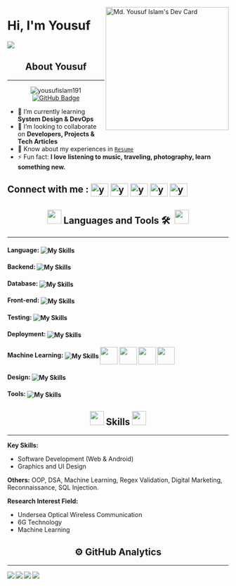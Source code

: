 <a href="https://app.daily.dev/yousufislam191" target="_blank"><img src="https://api.daily.dev/devcards/v2/mxe6Mbh89ddd9u0Cou3D0.png?r=xb0" width="280" align="right" alt="Md. Yousuf Islam's Dev Card"/></a>

<h1 align="left">Hi, I'm <strong>Yousuf</strong></h1>

<p align="left">
  <a href="https://github.com/DenverCoder1/readme-typing-svg"><img src="https://readme-typing-svg.herokuapp.com?lines=Graduated+from+Leading+University;Software+Engineer+(Frontend+and+Backend);Graphics+and+UI+Designer&left=true&width=450&height=45"></a>
</p>

<h2 align="center"><strong>About Yousuf</strong></h2>

---

<p align="center"> 
<img src="https://komarev.com/ghpvc/?username=yousufislam&label=Profile%20views&color=0e75b6&style=flat" alt="yousufislam191" /> 
<a  href="https://github.com/yousufislam191?tab=followers"><img src="https://img.shields.io/github/followers/yousufislam191?label=Followers&style=social" alt="GitHub Badge"></a>
</p>

- 🌱 I’m currently learning **System Design & DevOps**
- 👯 I’m looking to collaborate on **Developers, Projects & Tech Articles**
- 📄 Know about my experiences in [`Resume`](https://drive.google.com/file/d/14IE6-O4ZH2EYK4pA_2TLnVmdB5y1iuXB/view?usp=sharing "Yousuf Resume")
- ⚡ Fun fact: **I love listening to music, traveling, photography, learn something new.**

<!-- [resume]: https://drive.google.com/file/d/14IE6-O4ZH2EYK4pA_2TLnVmdB5y1iuXB/view?usp=sharing "Yousuf Resume" -->

<h2 align="left">
Connect with me : 
<a href="https://twitter.com/yousufislam_191" target="_blank"><img align="center" src="https://raw.githubusercontent.com/rahuldkjain/github-profile-readme-generator/master/src/images/icons/Social/twitter.svg" alt="yousufislam_191" height="30" width="40" /></a>
<a href="https://linkedin.com/in/yousufislam191" target="_blank"><img align="center" src="https://raw.githubusercontent.com/rahuldkjain/github-profile-readme-generator/master/src/images/icons/Social/linked-in-alt.svg" alt="yousufislam191" height="30" width="40" /></a>
<a href="https://fb.com/yousufislam191" target="_blank"><img align="center" src="https://raw.githubusercontent.com/rahuldkjain/github-profile-readme-generator/master/src/images/icons/Social/facebook.svg" alt="yousufislam191" height="30" width="40" /></a>
<a href="https://instagram.com/yousufislam191" target="_blank"><img align="center" src="https://raw.githubusercontent.com/rahuldkjain/github-profile-readme-generator/master/src/images/icons/Social/instagram.svg" alt="yousufislam191" height="30" width="40" /></a>
<a href="https://kaggle.com/yousufislam191" target="_blank"><img align="center" src="https://raw.githubusercontent.com/rahuldkjain/github-profile-readme-generator/master/src/images/icons/Social/kaggle.svg" alt="yousufislam191" height="30" width="40" /></a>
</h2>

<h2 align="center"><img src = "https://media2.giphy.com/media/QssGEmpkyEOhBCb7e1/giphy.gif?cid=ecf05e47a0n3gi1bfqntqmob8g9aid1oyj2wr3ds3mg700bl&rid=giphy.gif" width = 32px> Languages and Tools 🛠 &nbsp;<img src = "https://media2.giphy.com/media/QssGEmpkyEOhBCb7e1/giphy.gif?cid=ecf05e47a0n3gi1bfqntqmob8g9aid1oyj2wr3ds3mg700bl&rid=giphy.gif" width = 32px></h2>

---

<h4>
  <strong>Language:</strong>
    <img align="center" src="https://skillicons.dev/icons?i=js,python,typescript,c,php,dart" alt="My Skills">
</h4>
<h4>
  <strong>Backend:</strong>
    <img align="center" src="https://skillicons.dev/icons?i=nodejs,expressjs,sequelize,rabbitmq,redis,nginx" alt="My Skills">
</h4>
<h4>
  <strong>Database:</strong>
    <img align="center" src="https://skillicons.dev/icons?i=mongodb,mysql,postgres,firebase" alt="My Skills">
</h4>
<h4>
  <strong>Front-end:</strong>
    <img align="center" src="https://skillicons.dev/icons?i=react,materialui,tailwind,bootstrap,flutter,jquery" alt="My Skills">
</h4>
<h4>
  <strong>Testing:</strong>
    <img align="center" src="https://skillicons.dev/icons?i=jest" alt="My Skills">
</h4>
<h4>
  <strong>Deployment:</strong>
    <img align="center" src="https://skillicons.dev/icons?i=azure,docker,vercel,githubactions" alt="My Skills">
</h4>
<h4>
  <strong>Machine Learning:</strong>
    <img align="center" src="https://skillicons.dev/icons?i=sklearn" alt="My Skills">
  <img align="center" style="margin-left=-20;" src="https://cdn.jsdelivr.net/gh/devicons/devicon/icons/numpy/numpy-original.svg" width="40" height="40" />
<img align="center" src="https://cdn.jsdelivr.net/gh/devicons/devicon/icons/pandas/pandas-original-wordmark.svg" width="40" height="40" />
<img align="center" src="https://upload.wikimedia.org/wikipedia/commons/thumb/8/84/Matplotlib_icon.svg/2048px-Matplotlib_icon.svg.png" width="40" height="40" />
<img align="center" src="https://raw.githubusercontent.com/mwaskom/seaborn/master/doc/_static/logo-wide-lightbg.svg" height="40" />
</h4>
<h4>
  <strong>Design:</strong>
    <img align="center" src="https://skillicons.dev/icons?i=figma,ps,xd" alt="My Skills">
</h4>
<h4>
  <strong>Tools:</strong>
    <img align="center" src="https://skillicons.dev/icons?i=git,github,postman,vscode," alt="My Skills">
</h4>

<h2 align="center"><img src = "https://media2.giphy.com/media/QssGEmpkyEOhBCb7e1/giphy.gif?cid=ecf05e47a0n3gi1bfqntqmob8g9aid1oyj2wr3ds3mg700bl&rid=giphy.gif" width = 32px> Skills <img src = "https://media2.giphy.com/media/QssGEmpkyEOhBCb7e1/giphy.gif?cid=ecf05e47a0n3gi1bfqntqmob8g9aid1oyj2wr3ds3mg700bl&rid=giphy.gif" width = 32px></h2>

---

<!-- <img alt="Night Coding" src="https://raw.githubusercontent.com/AVS1508/AVS1508/master/assets/Night-Coding.gif" align="right"/> -->

**Key Skills:**

- Software Development (Web & Android)
- Graphics and UI Design

**Others:** OOP, DSA, Machine Learning, Regex Validation, Digital Marketing, Reconnaissance, SQL Injection.

**Research Interest Field:**

- Undersea Optical Wireless Communication
- 6G Technology
- Machine Learning
  <br>

<!-- <h2 align="center">Leetcode Status</h2>

---

![Leetcode Stats](https://leetcard.jacoblin.cool/Yousufislam191?ext=heatmap)<br><br> -->

<h2 align="center">⚙️&nbsp;GitHub Analytics</h2>

---

<p align="center">
  <img align="left" src="https://github-readme-stats.vercel.app/api/top-langs?username=yousufislam191&layout=compact&langs_count=8&theme=transparent&card_width=320" />
  <img align="left" src="https://github-readme-streak-stats.herokuapp.com/?user=yousufislam191&theme=transparent">
  <img align="left" src="https://github-readme-stats.vercel.app/api?username=yousufislam191&theme=transparent&layout=compact&show=reviews,discussions_started,discussions_answered,prs_merged,prs_merged_percentage" />
  <img align="left" src="https://github-readme-stats.vercel.app/api/wakatime?username=Alex_Panda&theme=transparent&layout=compact" />
</p>
